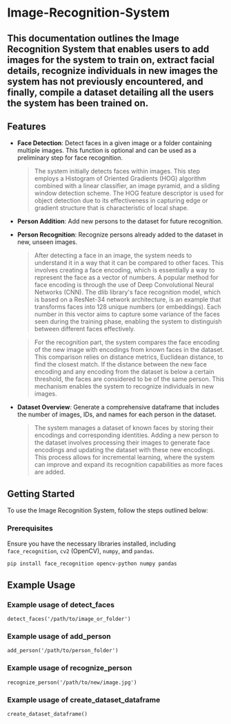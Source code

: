# Image-Recognition-System

## This documentation outlines the Image Recognition System that enables users to add images for the system to train on, extract facial details, recognize individuals in new images the system has not previously encountered, and finally, compile a dataset detailing all the users the system has been trained on.

## Features

- **Face Detection**: Detect faces in a given image or a folder containing multiple images. This function is optional and can be used as a preliminary step for face recognition.
  > The system initially detects faces within images. This step employs a Histogram of Oriented Gradients (HOG) algorithm combined with a linear classifier, an image pyramid, and a sliding window detection scheme. The HOG feature descriptor is used for object detection due to its effectiveness in capturing edge or gradient structure that is characteristic of local shape.

- **Person Addition**: Add new persons to the dataset for future recognition.
- **Person Recognition**: Recognize persons already added to the dataset in new, unseen images.
  > After detecting a face in an image, the system needs to understand it in a way that it can be compared to other faces. This involves creating a face encoding, which is essentially a way to represent the face as a vector of numbers. A popular method for face encoding is through the use of Deep Convolutional Neural Networks (CNN). The dlib library's face recognition model, which is based on a ResNet-34 network architecture, is an example that transforms faces into 128 unique numbers (or embeddings). Each number in this vector aims to capture some variance of the faces seen during the training phase, enabling the system to distinguish between different faces effectively.
  
  > For the recognition part, the system compares the face encoding of the new image with encodings from known faces in the dataset. This comparison relies on distance metrics, Euclidean distance, to find the closest match. If the distance between the new face encoding and any encoding from the dataset is below a certain threshold, the faces are considered to be of the same person. This mechanism enables the system to recognize individuals in new images.

- **Dataset Overview**: Generate a comprehensive dataframe that includes the number of images, IDs, and names for each person in the dataset.
  > The system manages a dataset of known faces by storing their encodings and corresponding identities. Adding a new person to the dataset involves processing their images to generate face encodings and updating the dataset with these new encodings. This process allows for incremental learning, where the system can improve and expand its recognition capabilities as more faces are added.

## Getting Started

To use the Image Recognition System, follow the steps outlined below:

### Prerequisites

Ensure you have the necessary libraries installed, including `face_recognition`, `cv2` (OpenCV), `numpy`, and `pandas`.

```bash
pip install face_recognition opencv-python numpy pandas
```

## Example Usage

### Example usage of detect_faces
```detect_faces('/path/to/image_or_folder')```

### Example usage of add_person
```add_person('/path/to/person_folder')```

### Example usage of recognize_person
```recognize_person('/path/to/new/image.jpg')```

### Example usage of create_dataset_dataframe
```create_dataset_dataframe()```




